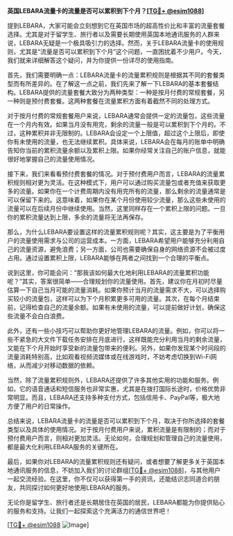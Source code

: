 **英国LEBARA流量卡的流量是否可以累积到下个月？[[TG💪+ @esim1088](https://t.me/s/esim1088)]**

提到LEBARA，大家可能会立刻想到它在英国市场的超高性价比和丰富的流量套餐选择。尤其是对于留学生、旅行者以及需要长期使用英国本地通讯服务的人群来说，LEBARA无疑是一个极具吸引力的选择。然而，关于LEBARA流量卡的使用规则，尤其是“流量是否可以累积到下个月”这个问题，一直困扰着不少用户。今天，我们就来详细解答这个疑问，并为你提供一份详尽的使用指南。

首先，我们需要明确一点：LEBARA流量卡的流量累积规则是根据其不同的套餐类型而有所差异的。在了解这一点之前，我们先来了解一下LEBARA的基本套餐结构。LEBARA提供的流量套餐大致分为两种类型：一种是按月付费的常规套餐，另一种则是预付费套餐。这两种套餐在流量累积方面有着截然不同的处理方式。

对于按月付费的常规套餐用户来说，LEBARA通常会提供一定的流量包，这些流量在一个月内有效。如果当月没有用完，剩余的流量一般是可以累积到下个月的。不过，这种累积并非无限制的。LEBARA会设定一个上限值，超过这个上限后，即使你有未使用的流量，也无法继续累积。具体来说，LEBARA会在每月的账单中明确告知你当前的累积流量余额以及累积上限。如果你经常关注自己的账户信息，就能很好地掌握自己的流量使用情况。

接下来，我们来看看预付费套餐的情况。对于预付费用户而言，LEBARA的流量累积规则相对更为灵活。在这种模式下，用户可以通过购买流量包或者充值来获取更多的流量。如果你在一个计费周期内没有用完所有的流量，那么剩余的流量通常是可以保留下来的。这意味着，如果你在某个月份使用较少流量，那么这些未使用的流量可以在后续月份中继续使用。当然，这里同样存在一个累积上限的问题。一旦你的累积流量达到上限，多余的流量将无法再保存。

那么，为什么LEBARA要设置这样的流量累积规则呢？其实，这主要是为了平衡用户的流量使用需求与公司的运营成本。一方面，LEBARA希望用户能够充分利用自己的流量资源，避免浪费；另一方面，公司也需要确保自身的网络资源不会被过度占用。通过设置累积上限，LEBARA能够在两者之间找到一个合理的平衡点。

说到这里，你可能会问：“那我该如何最大化地利用LEBARA的流量累积功能呢？”其实，答案很简单——合理规划你的流量使用。首先，建议你在月初时尽量估算一下自己当月可能的流量消耗。如果你预计当月的流量需求不大，可以选择购买较小的流量包，这样可以为下个月积累更多可用的流量。其次，在每个月结束前，记得检查自己的流量余额。如果有未使用的流量，可以提前做好计划，确保这些流量不会白白浪费。

此外，还有一些小技巧可以帮助你更好地管理LEBARA的流量。例如，你可以将一些不紧急的大文件下载任务安排在月底进行，这样既能充分利用当月的剩余流量，又能在下个月开始时享受新的流量包带来的便利。另外，如果你发现某个时间段的流量消耗特别高，比如观看视频流媒体或在线游戏时，不妨考虑切换到Wi-Fi网络，从而减少对移动数据的依赖。

当然，除了流量累积规则外，LEBARA还提供了许多其他实用的功能和服务。例如，它的语音通话和短信服务也非常实惠，尤其是在拨打国际长途时，价格优势非常明显。而且，LEBARA还支持多种支付方式，包括信用卡、PayPal等，极大地方便了用户的日常操作。

总结来说，LEBARA流量卡的流量是否可以累积到下个月，取决于你所选择的套餐类型以及具体的使用情况。对于按月付费用户来说，累积流量是有限制的；而对于预付费用户而言，则相对更加灵活。无论如何，合理规划和管理自己的流量使用，都是最大化利用LEBARA服务的关键所在。

最后，如果你对LEBARA的流量累积规则还有疑问，或者想要了解更多关于英国本地通讯服务的信息，不妨加入我们的讨论群组[[TG💪+ @esim1088](https://t.me/s/esim1088)]，与其他用户一起交流经验。在这里，你不仅可以获得第一手的资讯，还能结识志同道合的朋友，共同探讨如何更好地使用LEBARA的服务。

无论你是留学生、旅行者还是长期居住在英国的居民，LEBARA都能为你提供贴心的服务和支持。让我们一起探索这个充满活力的通信世界吧！

[[TG💪+ @esim1088](https://t.me/s/esim1088) ![Image](https://i.postimg.cc/4NQfJmqS/Snipaste-2025-05-13-00-14-12.png)]